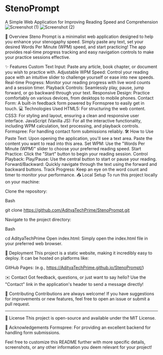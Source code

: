 # StenoPrompt
A Simple Web Application for Improving Reading Speed and Comprehension
![Screenshot (1)](https://github.com/user-attachments/assets/84273ae4-6340-4e51-94d2-d7307f4bc13a)
![Screenshot (2)](https://github.com/user-attachments/assets/cccfeffc-564f-4e68-95e7-6accb3f88771)

🚀 Overview
Steno Prompt is a minimalist web application designed to help you enhance your stenogaphy speed. Simply paste any text, set your desired Words Per Minute (WPM) speed, and start practicing! The app provides real-time progress tracking and easy navigation controls to make your practice sessions effective.

✨ Features
Custom Text Input: Paste any article, book chapter, or document you wish to practice with.
Adjustable WPM Speed: Control your reading pace with an intuitive slider to challenge yourself or ease into new speeds.
Real-time Progress: Monitor your reading progress with live word counts and a session timer.
Playback Controls: Seamlessly play, pause, jump forward, or go backward through your text.
Responsive Design: Practice comfortably on various devices, from desktops to mobile phones.
Contact Form: A built-in feedback form powered by Formspree to easily get in touch.
💻 Technologies Used
HTML5: For structuring the web content.
CSS3: For styling and layout, ensuring a clean and responsive user interface.
JavaScript (Vanilla JS): For all the interactive functionality, including WPM calculation, text processing, and playback controls.
Formspree: For handling contact form submissions reliably.
🛠️ How to Use
Paste Text: Upon opening the application, you'll see a text area. Paste the content you want to read into this area.
Set WPM: Use the "Words Per Minute (WPM)" slider to choose your preferred reading speed.
Start Practice: Click the "Start" button to begin your reading session.
Control Playback:
Play/Pause: Use the central button to start or pause your reading.
Forward/Backward: Quickly navigate through the text using the forward and backward buttons.
Track Progress: Keep an eye on the word count and timer to monitor your performance.
📥 Local Setup
To run this project locally on your machine:

Clone the repository:

Bash

git clone https://github.com/AdityaTechPrime/StenoPrompt.git

Navigate to the project directory:

Bash

cd AdityaTechPrime
Open index.html:
Simply open the index.html file in your preferred web browser.

🚀 Deployment
This project is a static website, making it incredibly easy to deploy. It can be hosted on platforms like:

GitHub Pages: (e.g., https://AdityaTechPrime.github.io/StenoPrompt/)

✉️ Contact
Got feedback, questions, or just want to say hello? Use the "Contact" link in the application's header to send a message directly!

🤝 Contributing
Contributions are always welcome! If you have suggestions for improvements or new features, feel free to open an issue or submit a pull request.

-----

📄 License
This project is open-source and available under the MIT License.

🙏 Acknowledgements
Formspree: For providing an excellent backend for handling form submissions.

Feel free to customize this README further with more specific details, screenshots, or any other information you deem relevant for your project!
